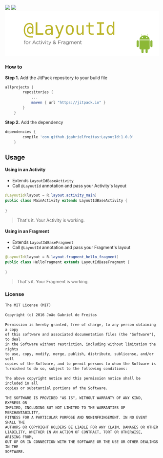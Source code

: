 [![](https://jitpack.io/v/jgabrielfreitas/DataControllerDemo.svg)](https://jitpack.io/#jgabrielfreitas/DataControllerDemo) [![](https://img.shields.io/badge/Language%20-Java-4682b4.svg)](https://jitpack.io/#jgabrielfreitas/DataControllerDemo)
![LayoutId](imgs/LayoutId-header.png)

### How to
**Step 1.** Add the JitPack repository to your build file
```gradle
allprojects {
		repositories {
			...
			maven { url "https://jitpack.io" }
		}
	}
```

**Step 2.** Add the dependency
```gradle
dependencies {
		compile 'com.github.jgabrielfreitas:LayoutId:1.0.0'
	}
```

## Usage

#### Using in an Activity

+ Extends `LayoutIdBaseActivity`
+ Call `@LayoutId` annotation and pass your Activity's layout

``` java
@LayoutId(layout = R.layout.activity_main)
public class MainActivity extends LayoutIdBaseActivity {

}
```

> That's it. Your Activity is working.


#### Using in an Fragment

+ Extends `LayoutIdBaseFragment`
+ Call `@LayoutId` annotation and pass your Fragment's layout

```java
@LayoutId(layout = R.layout.fragment_hello_fragment)
public class HelloFragment extends LayoutIdBaseFragment {

}
```
> That's it. Your Fragment is working.



### License
```
The MIT License (MIT)

Copyright (c) 2016 João Gabriel de Freitas

Permission is hereby granted, free of charge, to any person obtaining a copy
of this software and associated documentation files (the "Software"), to deal
in the Software without restriction, including without limitation the rights
to use, copy, modify, merge, publish, distribute, sublicense, and/or sell
copies of the Software, and to permit persons to whom the Software is
furnished to do so, subject to the following conditions:

The above copyright notice and this permission notice shall be included in all
copies or substantial portions of the Software.

THE SOFTWARE IS PROVIDED "AS IS", WITHOUT WARRANTY OF ANY KIND, EXPRESS OR
IMPLIED, INCLUDING BUT NOT LIMITED TO THE WARRANTIES OF MERCHANTABILITY,
FITNESS FOR A PARTICULAR PURPOSE AND NONINFRINGEMENT. IN NO EVENT SHALL THE
AUTHORS OR COPYRIGHT HOLDERS BE LIABLE FOR ANY CLAIM, DAMAGES OR OTHER
LIABILITY, WHETHER IN AN ACTION OF CONTRACT, TORT OR OTHERWISE, ARISING FROM,
OUT OF OR IN CONNECTION WITH THE SOFTWARE OR THE USE OR OTHER DEALINGS IN THE
SOFTWARE.
```
